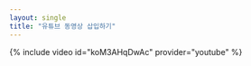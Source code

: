```yaml
--- 
layout: single 
title: "유튜브 동영상 삽입하기" 
--- 
```

{% include video id="koM3AHqDwAc" provider="youtube" %}
